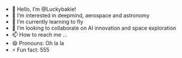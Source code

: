 - 👋 Hello, I’m @Luckybakie!
- 👀 I’m interested in deepmind, aerospace and astronomy
- 🌱 I’m currently learning to fly
- 💞️ I’m looking to collaborate on AI innovation and space exploration
- 📫 How to reach me ... 
- 😄 Pronouns: Oh la la
- ⚡ Fun fact: 555

<!---
Luckybakie/Luckybakie is a ✨ special ✨ repository because its `README.md` (this file) appears on your GitHub profile.
You can click the Preview link to take a look at your changes.
--->
